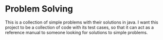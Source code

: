 # Problem Solving
This is a collection of simple problems with their solutions in java. I want this project to be a collection of code with its test cases, so that it can act as a reference manual to someone looking for solutions to simple problems.
